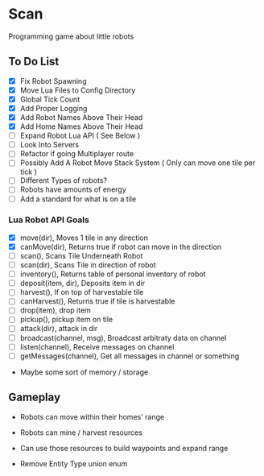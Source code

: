 # Scan

Programming game about little robots

## To Do List

- [x] Fix Robot Spawning
- [x] Move Lua Files to Config Directory
- [x] Global Tick Count
- [x] Add Proper Logging
- [x] Add Robot Names Above Their Head
- [x] Add Home Names Above Their Head
- [ ] Expand Robot Lua API ( See Below )
- [ ] Look Into Servers
- [ ] Refactor if going Multiplayer route
- [ ] Possibly Add A Robot Move Stack System ( Only can move one tile per tick )
- [ ] Different Types of robots?
- [ ] Robots have amounts of energy
- [ ] Add a standard for what is on a tile

### Lua Robot API Goals

- [x] move(dir), Moves 1 tile in any direction
- [x] canMove(dir), Returns true if robot can move in the direction
- [ ] scan(), Scans Tile Underneath Robot
- [ ] scan(dir), Scans Tile in direction of robot
- [ ] inventory(), Returns table of personal inventory of robot
- [ ] deposit(item, dir), Deposits item in dir
- [ ] harvest(), If on top of harvestable tile
- [ ] canHarvest(), Returns true if tile is harvestable
- [ ] drop(item), drop item
- [ ] pickup(), pickup item on tile
- [ ] attack(dir), attack in dir
- [ ] broadcast(channel, msg), Broadcast arbitraty data on channel
- [ ] listen(channel), Receive messages on channel
- [ ] getMessages(channel), Get all messages in channel or something

- Maybe some sort of memory / storage

## Gameplay

- Robots can move within their homes' range
- Robots can mine / harvest resources
- Can use those resources to build waypoints and expand range

- Remove Entity Type union enum
